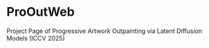 # ProOutWeb
Project Page of Progressive Artwork Outpainting via Latent Diffusion Models (ICCV 2025)
